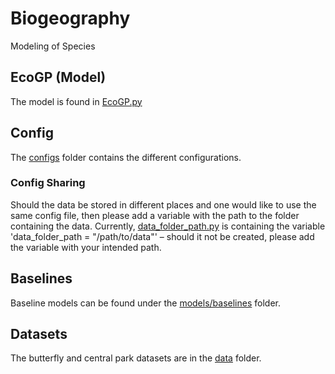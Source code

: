 # Biogeography
Modeling of Species

## EcoGP (Model)
The model is found in [EcoGP.py](models/EcoGP.py)

## Config
The [configs](configs/) folder contains the different configurations.

### Config Sharing
Should the data be stored in different places and one would like to use the same config file, then please add a variable with the path to the folder containing the data.
Currently, [data_folder_path.py](configs/data_folder_path.py) is containing the variable 'data_folder_path = "/path/to/data"' – should it not be created, please add the variable with your intended path.  

## Baselines
Baseline models can be found under the [models/baselines](models/baselines) folder.

## Datasets
The butterfly and central park datasets are in the [data](data/) folder.